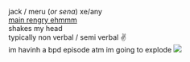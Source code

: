 jack / meru (*or sena*) xe/any  
[main rengry ehmmm](https://rentry.org/scenario_liar)  
shakes my head  
typically non verbal / semi verbal ✌  
im havinh a bpd episode atm im going to explode ![](https://cdn.discordapp.com/attachments/729124835296280689/1087785064059916319/image.png)  
